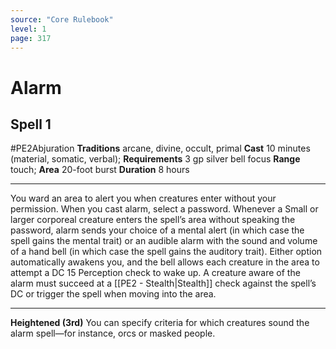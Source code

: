 ```yaml
---
source: "Core Rulebook"
level: 1
page: 317
---
```


# Alarm
## Spell 1
#PE2Abjuration 
**Traditions** arcane, divine, occult, primal
**Cast** 10 minutes (material, somatic, verbal); **Requirements** 3 gp silver bell focus
**Range** touch; **Area** 20-foot burst
**Duration** 8 hours

-----
You ward an area to alert you when creatures enter without your permission. When you cast alarm, select a password. Whenever a Small or larger corporeal creature enters the spell’s area without speaking the password, alarm sends your choice of a mental alert (in which case the spell gains the mental trait) or an audible alarm with the sound and volume of a hand bell (in which case the spell gains the auditory trait). Either option automatically awakens you, and the bell allows each creature in the area to attempt a DC 15 Perception check to wake up. A creature aware of the alarm must succeed at a [[PE2 - Stealth|Stealth]] check against the spell’s DC or trigger the spell when moving into the area.

---
**Heightened (3rd)** You can specify criteria for which creatures sound the alarm spell—for instance, orcs or masked people.